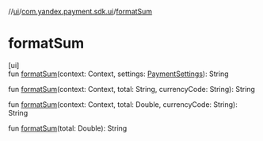 //[ui](../../index.md)/[com.yandex.payment.sdk.ui](index.md)/[formatSum](format-sum.md)

# formatSum

[ui]\
fun [formatSum](format-sum.md)(context: Context, settings: [PaymentSettings](../../../core/core/com.yandex.payment.sdk.core.data/-payment-settings/index.md)): String

fun [formatSum](format-sum.md)(context: Context, total: String, currencyCode: String): String

fun [formatSum](format-sum.md)(context: Context, total: Double, currencyCode: String): String

fun [formatSum](format-sum.md)(total: Double): String
